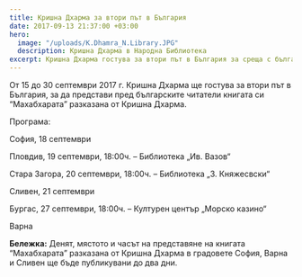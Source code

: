```yaml
---
title: Кришна Дхарма за втори път в България
date: 2017-09-13 21:37:00 +03:00
hero:
  image: "/uploads/K.Dhamra_N.Library.JPG"
  description: Кришна Дхарма в Народна Библиотека
excerpt: Кришна Дхарма гостува за втори път в България за среща с българските читатели
---
```


От 15 до 30 септември 2017 г. Кришна Дхарма ще гостува за втори път в България, за да представи пред българските читатели книгата си “Махабхарата” разказана от Кришна Дхарма.

Програма:

София, 18 септември

Пловдив, 19 септември, 18:00ч. – Библиотека „Ив. Вазов“ 

Стара Загора, 20 септември, 18:00ч. – Библиотека „З. Княжесвски“

Сливен, 21 септември 

Бургас, 27 септември, 18:00ч. – Културен център „Морско казино“ 

Варна 

**Бележка:** Денят, мястото и часът на представяне на книгата  “Махабхарата” разказана от Кришна Дхарма в градовете София, Варна и Сливен ще бъде публикувани до два дни.
